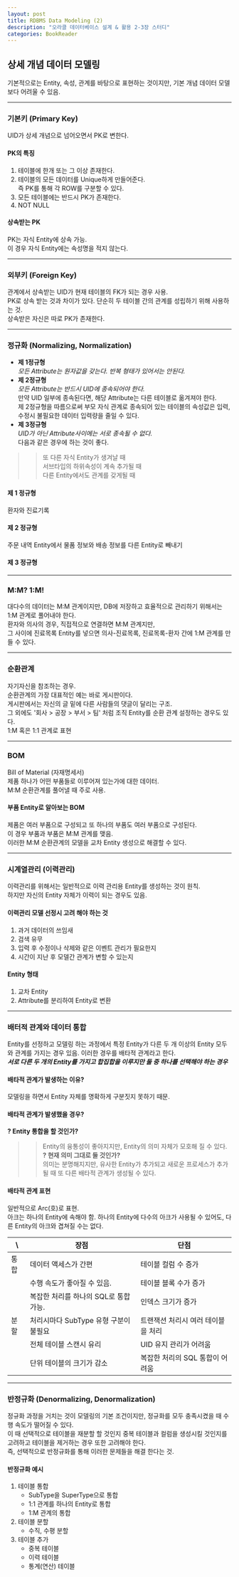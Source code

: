 ```yaml
---
layout: post
title: RDBMS Data Modeling (2)
description: "오라클 데이터베이스 설계 & 활용 2-3장 스터디"
categories: BookReader
---
```


## 상세 개념 데이터 모델링
기본적으로는 Entity, 속성, 관계를 바탕으로 표현하는 것이지만,
기본 개념 데이터 모델보다 어려울 수 있음.

***

### 기본키 (Primary Key)
UID가 상세 개념으로 넘어오면서 PK로 변한다.

#### PK의 특징
1. 테이블에 한개 또는 그 이상 존재한다.
2. 테이블의 모든 데이터를 Unique하게 만들어준다.   
즉 PK를 통해 각 ROW를 구분할 수 있다.
3. 모든 테이블에는 반드시 PK가 존재한다.
4. NOT NULL

#### 상속받는 PK
PK는 자식 Entity에 상속 가능.    
이 경우 자식 Entity에는 속성명을 적지 않는다.

***

### 외부키 (Foreign Key)
관계에서 상속받는 UID가 현재 테이블의 FK가 되는 경우 사용.   
PK로 상속 받는 것과 차이가 있다. 단순히 두 테이블 간의 관계를 성립하기 위해 사용하는 것.   
상속받은 자신은 따로 PK가 존재한다.

***

### 정규화 (Normalizing, Normalization)
* __제 1정규형__   
_모든 Attribute는 원자값을 갖는다. 반복 형태가 있어서는 안된다._
* __제 2정규형__   
_모든 Attribute는 반드시 UID에 종속되어야 한다._   
만약 UID 일부에 종속된다면, 해당 Attribute는 다른 테이블로 옮겨져야 한다.   
제 2정규형을 따름으로써 부모 자식 관계로 종속되어 있는 테이블의 속성값은
입력, 수정시 불필요한 데이터 입력량을 줄일 수 있다.
* __제 3정규형__   
_UID가 아닌 Attribute사이에는 서로 종속될 수 없다._   
다음과 같은 경우에 하는 것이 좋다.   
>> 또 다른 자식 Entity가 생겨날 때   
>> 서브타입의 하위속성이 계속 추가될 때   
>> 다른 Entity에서도 관계를 갖게될 때

#### 제 1 정규형
환자와 진료기록

#### 제 2 정규형
주문 내역 Entity에서 물품 정보와 배송 정보를 다른 Entity로 빼내기

#### 제 3 정규형

***

### M:M? 1:M!
대다수의 데이터는 M:M 관계이지만, DB에 저장하고 효율적으로 관리하기 위해서는 1:M 관계로 풀어내야 한다.   
환자와 의사의 경우, 직접적으로 연결하면 M:M 관계지만,   
그 사이에 진료목록 Entity를 넣으면 의사-진료목록, 진료목록-환자 간에 1:M 관계를 만들 수 있다.

***

### 순환관계
자기자신을 참조하는 경우.   
순환관계의 가장 대표적인 예는 바로 게시판이다.   
게시판에서는 자신의 글 밑에 다른 사람들의 댓글이 달리는 구조.   
그 외에도 '회사 > 공장 > 부서 > 팀' 처럼 조직 Entity를 순환 관계 설정하는 경우도 있다.   
1:M 혹은 1:1 관계로 표현

***

### BOM
Bill of Material (자재명세서)   
제품 하나가 어떤 부품들로 이루어져 있는가에 대한 데이터.   
M:M 순환관계를 풀어낼 때 주로 사용.

#### 부품 Entity로 알아보는 BOM
제품은 여러 부품으로 구성되고 또 하나의 부품도 여러 부품으로 구성된다.   
이 경우 부품과 부품은 M:M 관계를 맺음.   
이러한 M:M 순환관계의 모델을 교차 Entity 생성으로 해결할 수 있다.   

***

### 시계열관리 (이력관리)
이력관리를 위해서는 일반적으로 이력 관리용 Entity를 생성하는 것이 원칙.   
하지만 자신의 Entity 자체가 이력이 되는 경우도 있음.

#### 이력관리 모델 선정시 고려 해야 하는 것
1. 과거 데이터의 쓰임새
2. 검색 유무
3. 입력 후 수정이나 삭제와 같은 이벤트 관리가 필요한지
4. 시간이 지난 후 모델간 관계가 변할 수 있는지

#### Entity 형태
1. 교차 Entity
2. Attribute를 분리하여 Entity로 변환

***

### 배터적 관계와 데이터 통합
Entity를 선정하고 모델링 하는 과정에서
특정 Entity가 다른 두 개 이상의 Entity 모두와 관계를 가지는 경우 있음.
이러한 경우를 배타적 관계라고 한다.   
___서로 다른 두 개의 Entity를 가지고 합집합을 이루지만 둘 중 하나를 선택해야 하는 경우___   

#### 배타적 관계가 발생하는 이유?
모델링을 하면서 Entity 자체를 명확하게 구분짓지 못하기 때문.   

#### 배타적 관계가 발생했을 경우?
__? Entity 통합을 할 것인가?__   
>> Entity의 융통성이 좋아지지만, Entity의 의미 자체가 모호해 질 수 있다.   
__? 현재 의미 그대로 둘 것인가?__   
>> 의미는 분명해지지만, 유사한 Entity가 추가되고
새로운 프로세스가 추가될 때 또 다른 배타적 관계가 생성될 수 있다.

#### 배타적 관계 표현
일반적으로 Arc(호)로 표현.   
아크는 하나의 Entity에 속해야 함.
하나의 Entity에 다수의 아크가 사용될 수 있어도, 다른 Entity의 아크와 겹쳐질 수는 없다.

\ | 장점 | 단점
------------ | ------------- | ------------
통합 | 데이터 액세스가 간편                 | 테이블 컬럼 수 증가
    | 수행 속도가 좋아질 수 있음.           | 테이블 블록 수가 증가
    | 복잡한 처리를 하나의 SQL로 통합 가능.   | 인덱스 크기가 증가
분할 | 처리시마다 SubType 유형 구분이 불필요  | 트랜잭션 처리시 여러 테이블을 처리
    | 전체 테이블 스캔시 유리              | UID 유지 관리가 어려움
    | 단위 테이블의 크기가 감소             | 복잡한 처리의 SQL 통합이 어려움

***

### 반정규화 (Denormalizing, Denormalization)
정규화 과정을 거치는 것이 모델링의 기본 조건이지만,
정규화를 모두 충족시켰을 때 수행 속도가 떨어질 수 있다.   
이 때 선택적으로 테이블을 재분할 할 것인지 중복 테이블과 컬럼을 생성시킬 것인지를 고려하고
테이블을 제거하는 경우 또한 고려해야 한다.   
즉, 선택적으로 반정규화를 통해 이러한 문제들을 해결 한다는 것.

#### 반정규화 예시
1. 테이블 통합
    * SubType을 SuperType으로 통합
    * 1:1 관계를 하나의 Entity로 통합
    * 1:M 관계의 통합
2. 테이블 분할
    * 수직, 수평 분할
3. 테이블 추가
    * 중복 테이블
    * 이력 테이블
    * 통계(연산) 테이블
    
